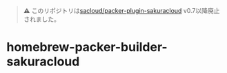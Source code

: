 > :warning: このリポジトリは[sacloud/packer-plugin-sakuracloud](https://github.com/sacloud/packer-plugin-sakuracloud) v0.7以降廃止されました。

# homebrew-packer-builder-sakuracloud
